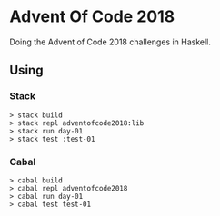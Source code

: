 # Advent Of Code 2018

Doing the Advent of Code 2018 challenges in Haskell.

## Using

### Stack

```shell
> stack build
> stack repl adventofcode2018:lib
> stack run day-01
> stack test :test-01
```

### Cabal

```shell
> cabal build
> cabal repl adventofcode2018
> cabal run day-01
> cabal test test-01
```
